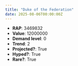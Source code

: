 ```yaml
---
title: "Duke of the Federation"
date: 2025-08-06T00:00:00Z
---
```

- **RAP**: 3469832
- **Value**: 12000000
- **Demand level**: 0
- **Trend**: 2
- **Projected?**: True
- **Hyped?**: True
- **Rare?**: True
